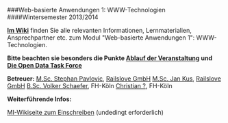 ###Web-basierte Anwendungen 1: WWW-Technologien
####Wintersemester 2013/2014

**[Im Wiki](https://github.com/fh-koeln/wba1-2013/wiki)** finden Sie alle relevanten Informationen,
Lernmaterialien, Ansprechpartner etc. zum Modul "Web-basierte Anwendungen 1": WWW-Technologien.

**Bitte beachten sie besonders die Punkte [Ablauf der Veranstaltung](https://github.com/fh-koeln/wba1-2013/wiki/Ablauf-der-Veranstaltung) und [Die Open Data Task Force](https://github.com/fh-koeln/wba1-2013/wiki/Die-Open-Data-Task-Force)**

**Betreuer:**
[M.Sc. Stephan Pavlovic](http://www.railslove.com/stephan), [Railslove GmbH](http://railslove.com)
[M.Sc. Jan Kus](https://github.com/koos), [Railslove GmbH](http://railslove.com)
[B.Sc. Volker Schaefer](https://github.com/vschaefer), FH-Köln
[Christian ?](https://github.com/mbaljan), FH-Köln

**Weiterführende Infos:**

[MI-Wikiseite zum Einschreiben](http://www.medieninformatik.fh-koeln.de/w/index.php/Web-basierte_Anwendungen_1:WS1415) (undedingt erforderlich)

